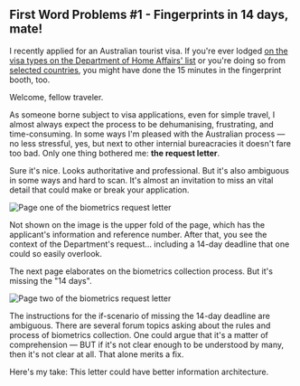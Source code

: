 ## First Word Problems #1 - Fingerprints in 14 days, mate!

I recently applied for an Australian tourist visa. If you're ever lodged [on the visa types on the Department of Home Affairs' list](https://immi.homeaffairs.gov.au/help-support/meeting-our-requirements/biometrics#content-index-7) or you're doing so from [selected countries](https://immi.homeaffairs.gov.au/help-support/meeting-our-requirements/biometrics#content-index-8), you might have done the 15 minutes in the fingerprint booth, too.

Welcome, fellow traveler.

As someone borne subject to visa applications, even for simple travel, I almost always expect the process to be dehumanising, frustrating, and time-consuming. In some ways I'm pleased with the Australian process — no less stressful, yes, but next to other internial bureacracies it doesn't fare too bad. Only one thing bothered me: **the request letter**.

Sure it's nice. Looks authoritative and professional. But it's also ambiguous in some ways and hard to scan. It's almost an invitation to miss an vital detail that could make or break your application.

![Page one of the biometrics request letter](https://github.com/era-g/era-g.github.io/_images/DHA-1.png)

Not shown on the image is the upper fold of the page, which has the applicant's information and reference number. After that, you see the context of the Department's request... including a 14-day deadline that one could so easily overlook.

The next page elaborates on the biometrics collection process. But it's missing the "14 days".

![Page two of the biometrics request letter](https://github.com/era-g/era-g.github.io/_images/DHA-2.png)

The instructions for the if-scenario of missing the 14-day deadline are ambiguous. There are several forum topics asking about the rules and process of biometrics collection. One could argue that it's a matter of comprehension — BUT if it's not clear enough to be understood by many, then it's not clear at all. That alone merits a fix.

Here's my take: This letter could have better information architecture.
